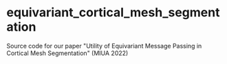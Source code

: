 # equivariant_cortical_mesh_segmentation
Source code for our paper "Utility of Equivariant Message Passing in Cortical Mesh Segmentation" (MIUA 2022)
